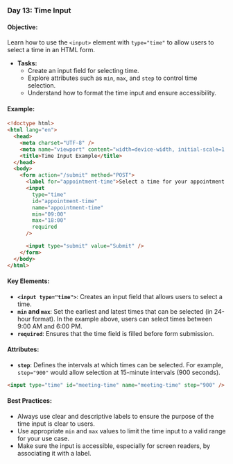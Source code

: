 ### Day 13: Time Input

#### **Objective:**

Learn how to use the `<input>` element with `type="time"` to allow users to select a time in an HTML form.

- **Tasks:**
  - Create an input field for selecting time.
  - Explore attributes such as `min`, `max`, and `step` to control time selection.
  - Understand how to format the time input and ensure accessibility.

#### **Example:**

```html
<!doctype html>
<html lang="en">
  <head>
    <meta charset="UTF-8" />
    <meta name="viewport" content="width=device-width, initial-scale=1.0" />
    <title>Time Input Example</title>
  </head>
  <body>
    <form action="/submit" method="POST">
      <label for="appointment-time">Select a time for your appointment:</label>
      <input
        type="time"
        id="appointment-time"
        name="appointment-time"
        min="09:00"
        max="18:00"
        required
      />

      <input type="submit" value="Submit" />
    </form>
  </body>
</html>
```

#### **Key Elements:**

- **`<input type="time">`**: Creates an input field that allows users to select a time.
- **`min` and `max`**: Set the earliest and latest times that can be selected (in 24-hour format). In the example above, users can select times between 9:00 AM and 6:00 PM.
- **`required`**: Ensures that the time field is filled before form submission.

#### **Attributes:**

- **`step`**: Defines the intervals at which times can be selected. For example, `step="900"` would allow selection at 15-minute intervals (900 seconds).

```html
<input type="time" id="meeting-time" name="meeting-time" step="900" />
```

#### **Best Practices:**

- Always use clear and descriptive labels to ensure the purpose of the time input is clear to users.
- Use appropriate `min` and `max` values to limit the time input to a valid range for your use case.
- Make sure the input is accessible, especially for screen readers, by associating it with a label.
